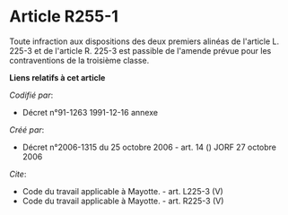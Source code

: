 # Article R255-1

Toute infraction aux dispositions des deux premiers alinéas de l'article L. 225-3 et de l'article R. 225-3 est passible de
l'amende prévue pour les contraventions de la troisième classe.

**Liens relatifs à cet article**

_Codifié par_:

  - Décret n°91-1263 1991-12-16 annexe

_Créé par_:

  - Décret n°2006-1315 du 25 octobre 2006 - art. 14 () JORF 27 octobre 2006

_Cite_:

  - Code du travail applicable à Mayotte. - art. L225-3 (V)
  - Code du travail applicable à Mayotte. - art. R225-3 (V)
